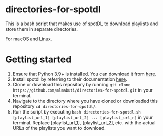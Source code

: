 # directories-for-spotdl
This is a bash script that makes use of spotDL to download playlists and store them in separate directories.

For macOS and Linux.

# Getting started

1. Ensure that Python 3.9+ is installed. You can download it from <a href="https://www.python.org/downloads/">here</a>.
2. Install spotdl by referring to their documentation <a href="https://spotdl.readthedocs.io/en/latest/#installation">here</a>.
3. Clone or download this repository by running `git clone https://github.com/mlmabuti/directories-for-spotdl.git` in your terminal.
4. Navigate to the directory where you have cloned or downloaded this repository `cd directories-for-spotdl/`.
5. Run the script by executing ```bash directories-for-spotdl.sh [playlist_url_1] [playlist_url_2] ... [playlist_url_n]``` in your terminal. Replace [playlist_url_1], [playlist_url_2], etc. with the actual URLs of the playlists you want to download.
